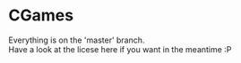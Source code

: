 # CGames

Everything is on the 'master' branch.<br>
Have a look at the licese here if you want in the meantime :P
